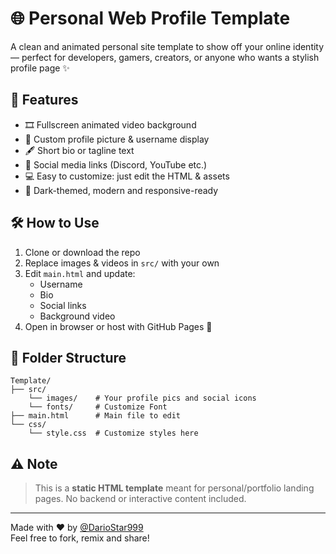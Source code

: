 # 🌐 Personal Web Profile Template

A clean and animated personal site template to show off your online identity — perfect for developers, gamers, creators, or anyone who wants a stylish profile page ✨

## 🎯 Features

- 🎞️ Fullscreen animated video background  
- 👤 Custom profile picture & username display  
- 🖋️ Short bio or tagline text  
- 🔗 Social media links (Discord, YouTube etc.)  
- 💻 Easy to customize: just edit the HTML & assets  
- 🌙 Dark-themed, modern and responsive-ready  

## 🛠 How to Use

1. Clone or download the repo  
2. Replace images & videos in `src/` with your own  
3. Edit `main.html` and update:  
   - Username  
   - Bio  
   - Social links  
   - Background video  
4. Open in browser or host with GitHub Pages 🚀  

## 🧩 Folder Structure
````plaintext
Template/
├── src/
    └── images/    # Your profile pics and social icons
    └── fonts/     # Customize Font
├── main.html      # Main file to edit
└── css/
    └── style.css  # Customize styles here
````


## ⚠️ Note

> This is a **static HTML template** meant for personal/portfolio landing pages. No backend or interactive content included.

---

Made with ❤️ by [@DarioStar999](https://github.com/DarioStar999)  
Feel free to fork, remix and share!
